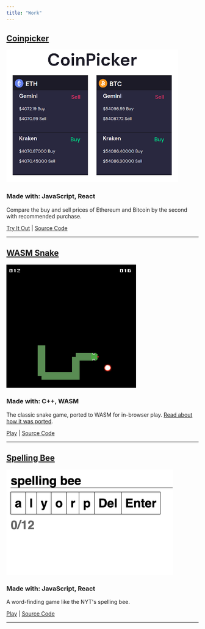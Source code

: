 ```yaml
---
title: "Work"
---
```


## [Coinpicker](https://coinpicker.herokuapp.com/)
![](/images/coinpicker.png)  
### Made with: JavaScript, React 

Compare the buy and sell prices of Ethereum and Bitcoin by the second with recommended purchase.
  
[Try It Out](https://coinpicker.herokuapp.com/) | [Source Code](https://github.com/mattConn/coinpicker)  

---

## [WASM Snake](https://mattconn.itch.io/snake-wasm)  
![](/images/snake.png)  
### Made with: C++, WASM 

The classic snake game, ported to WASM for in-browser play. [Read about how it was ported](/posts/2020-07-13-sdl2-game-to-wasm/).
  

[Play](https://mattconn.itch.io/snake-wasm) | [Source Code](https://github.com/mattConn/snake-game)  

---

## [Spelling Bee](https://react-spelling-bee.web.app/)  
![](/images/spelling-bee.png)  
### Made with: JavaScript, React

A word-finding game like the NYT's spelling bee.

[Play](https://react-spelling-bee.web.app/) | [Source Code](https://github.com/mattConn/spelling-bee)  

---